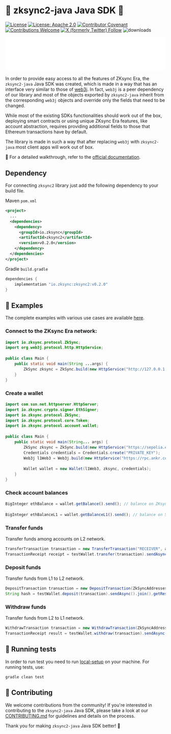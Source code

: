 

# 🚀 zksync2-java Java SDK 🚀


[![License](https://img.shields.io/badge/license-MIT-blue)](LICENSE-MIT)
[![License: Apache 2.0](https://img.shields.io/badge/license-Apache%202.0-orange)](LICENSE-APACHE)
[![Contributor Covenant](https://img.shields.io/badge/Contributor%20Covenant-2.1-4baaaa.svg)](https://www.contributor-covenant.org/)
[![Contributions Welcome](https://img.shields.io/badge/contributions-welcome-orange)](.github/CONTRIBUTING.md)
[![X (formerly Twitter) Follow](https://badgen.net/badge/twitter/@zksyncDevs/1DA1F2?icon&label)](https://x.com/zksyncDevs)
![downloads](https://img.shields.io/github/downloads/atom/atom/total.svg)

[![ZKsync Era Logo](logo.svg)](https://zksync.io/)

In order to provide easy access to all the features of ZKsync Era, the `zksync2-java` Java SDK was created,
which is made in a way that has an interface very similar to those of [web3j](https://web3py.readthedocs.io/en/v6.6.1/). In
fact, `web3j` is a peer dependency of our library and most of the objects exported by `zksync2-java` inherit from the corresponding `web3j` objects and override only the fields that need
to be changed.

While most of the existing SDKs functionalities should work out of the box, deploying smart contracts or using unique ZKsync Era features,
like account abstraction, requires providing additional fields to those that Ethereum transactions have by default.

The library is made in such a way that after replacing `web3j` with `zksync2-java` most client apps will work out of
box.

🔗 For a detailed walkthrough, refer to the [official documentation](https://docs.zksync.io/sdk/java/getting-started).


## Dependency

For connecting `zksync2` library just add the following dependency to your build file.

Maven `pom.xml`

```xml
<project>
  ...
  <dependencies>
    <dependency>
      <groupId>io.zksync</groupId>
      <artifactId>zksync2</artifactId>
      <version>v0.2.0</version>
    </dependency>
  </dependencies>
</project>
```

Gradle `build.gradle`

```groovy
dependencies {
    implementation "io.zksync:zksync2:v0.2.0"
}
```

## 📝 Examples

The complete examples with various use cases are available [here](https://github.com/zksync-sdk/zksync2-examples/tree/main/java).

### Connect to the ZKsync Era network:

```java
import io.zksync.protocol.ZkSync;
import org.web3j.protocol.http.HttpService;

public class Main {
    public static void main(String ...args) {
        ZkSync zksync = ZkSync.build(new HttpService("http://127.0.0.1:3050"));
    }
}
```

### Create a wallet

```java
import com.sun.net.httpserver.HttpServer;
import io.zksync.crypto.signer.EthSigner;
import io.zksync.protocol.ZkSync;
import io.zksync.protocol.core.Token;
import io.zksync.protocol.account.wallet;

public class Main {
    public static void main(String... args) {
        ZkSync zksync = ZkSync.build(new HttpService("https://sepolia.era.zksync.dev"));
        Credentials credentials = Credentials.create("PRIVATE_KEY");
        Web3j l1Web3 = Web3j.build(new HttpService("https://rpc.ankr.com/eth_sepolia"));

        Wallet wallet = new Wallet(l1Web3, zksync, credentials);
    }
}
```

### Check account balances

```ts
BigInteger ethBalance = wallet.getBalance().send(); // balance on ZKsync Era network

BigInteger ethBalanceL1 = wallet.getBalanceL1().send(); // balance on Sepolia network
```

### Transfer funds

Transfer funds among accounts on L2 network.

```java
TransferTransaction transaction = new TransferTransaction("RECEIVER", amount, signer.getAddress());
TransactionReceipt receipt = testWallet.transfer(transaction).sendAsync().join();
```

### Deposit funds

Transfer funds from L1 to L2 network.

```java
DepositTransaction transaction = new DepositTransaction(ZkSyncAddresses.ETH_ADDRESS, amount);
String hash = testWallet.deposit(transaction).sendAsync().join().getResult();
```

### Withdraw funds

Transfer funds from L2 to L1 network.

```java
WithdrawTransaction transaction = new WithdrawTransaction(ZkSyncAddresses.ETH_ADDRESS, amount, testWallet.getAddress());
TransactionReceipt result = testWallet.withdraw(transaction).sendAsync().join();
```

## 🤖 Running tests

In order to run test you need to run [local-setup](https://github.com/matter-labs/local-setup) on your machine.
For running tests, use:

```shell
gradle clean test
```

## 🤝 Contributing

We welcome contributions from the community! If you're interested in contributing to the `zksync2-java` Java SDK,
please take a look at our [CONTRIBUTING.md](./.github/CONTRIBUTING.md) for guidelines and details on the process.

Thank you for making `zksync2-java` Java SDK better! 🙌

